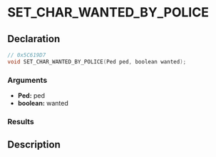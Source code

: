 # SET_CHAR_WANTED_BY_POLICE

## Declaration
```cpp
// 0x5C619D7
void SET_CHAR_WANTED_BY_POLICE(Ped ped, boolean wanted);
```

### Arguments
- **Ped:** ped
- **boolean:** wanted

### Results

## Description
